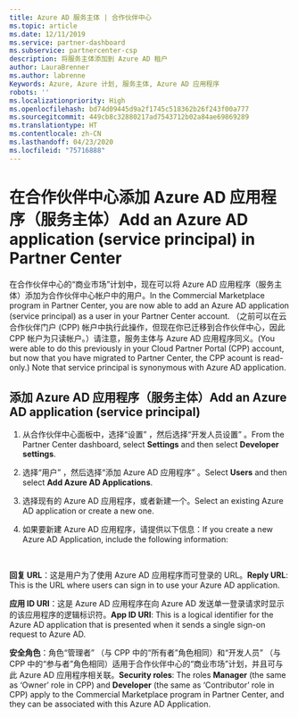 ```yaml
---
title: Azure AD 服务主体 | 合作伙伴中心
ms.topic: article
ms.date: 12/11/2019
ms.service: partner-dashboard
ms.subservice: partnercenter-csp
description: 将服务主体添加到 Azure AD 租户
author: LauraBrenner
ms.author: labrenne
Keywords: Azure, Azure 计划, 服务主体, Azure AD 应用程序
robots: ''
ms.localizationpriority: High
ms.openlocfilehash: bd74d09445d9a2f1745c518362b26f243f00a777
ms.sourcegitcommit: 449cb8c32880217ad7543712b02a84ae69869289
ms.translationtype: HT
ms.contentlocale: zh-CN
ms.lasthandoff: 04/23/2020
ms.locfileid: "75716888"
---
```

# <a name="add-an-azure-ad-application-service-principal-in-partner-center"></a><span data-ttu-id="67de7-104">在合作伙伴中心添加 Azure AD 应用程序（服务主体）</span><span class="sxs-lookup"><span data-stu-id="67de7-104">Add an Azure AD application (service principal) in Partner Center</span></span>

<span data-ttu-id="67de7-105">在合作伙伴中心的“商业市场”计划中，现在可以将 Azure AD 应用程序（服务主体）添加为合作伙伴中心帐户中的用户。</span><span class="sxs-lookup"><span data-stu-id="67de7-105">In the Commercial Marketplace program in Partner Center, you are now able to add an Azure AD application (service principal) as a user in your Partner Center account.</span></span> <span data-ttu-id="67de7-106">（之前可以在云合作伙伴门户 (CPP) 帐户中执行此操作，但现在你已迁移到合作伙伴中心，因此 CPP 帐户为只读帐户。）请注意，服务主体与 Azure AD 应用程序同义。</span><span class="sxs-lookup"><span data-stu-id="67de7-106">(You were able to do this previously in your Cloud Partner Portal (CPP) account, but now that you have migrated to Partner Center, the CPP acount is read-only.) Note that service principal is synonymous with Azure AD application.</span></span>

## <a name="add-an-azure-ad-application-service-principal"></a><span data-ttu-id="67de7-107">添加 Azure AD 应用程序（服务主体）</span><span class="sxs-lookup"><span data-stu-id="67de7-107">Add an Azure AD application (service principal)</span></span>

1. <span data-ttu-id="67de7-108">从合作伙伴中心面板中，选择“设置”  ，然后选择“开发人员设置”  。</span><span class="sxs-lookup"><span data-stu-id="67de7-108">From the Partner Center dashboard, select **Settings** and then select **Developer settings**.</span></span>

2. <span data-ttu-id="67de7-109">选择“用户”  ，然后选择“添加 Azure AD 应用程序”  。</span><span class="sxs-lookup"><span data-stu-id="67de7-109">Select **Users** and then select **Add Azure AD Applications**.</span></span>

3. <span data-ttu-id="67de7-110">选择现有的 Azure AD 应用程序，或者新建一个。</span><span class="sxs-lookup"><span data-stu-id="67de7-110">Select an existing Azure AD application or create a new one.</span></span>

4. <span data-ttu-id="67de7-111">如果要新建 Azure AD 应用程序，请提供以下信息：</span><span class="sxs-lookup"><span data-stu-id="67de7-111">If you create a new Azure AD Application, include the following information:</span></span>  

  


<span data-ttu-id="67de7-112">**回复 URL**：这是用户为了使用 Azure AD 应用程序而可登录的 URL。</span><span class="sxs-lookup"><span data-stu-id="67de7-112">**Reply URL**: This is the URL where users can sign in to use your Azure AD application.</span></span> 

<span data-ttu-id="67de7-113">**应用 ID URI**：这是 Azure AD 应用程序在向 Azure AD 发送单一登录请求时显示的该应用程序的逻辑标识符。</span><span class="sxs-lookup"><span data-stu-id="67de7-113">**App ID URI**: This is a logical identifier for the Azure AD application that is presented when it sends a single sign-on request to Azure AD.</span></span> 

<span data-ttu-id="67de7-114">**安全角色**：角色“管理者”  （与 CPP 中的“所有者”角色相同）和“开发人员”  （与 CPP 中的“参与者”角色相同）适用于合作伙伴中心的“商业市场”计划，并且可与此 Azure AD 应用程序相关联。</span><span class="sxs-lookup"><span data-stu-id="67de7-114">**Security roles**: The roles **Manager** (the same as  ‘Owner’ role in CPP) and **Developer** (the same as ‘Contributor’ role in CPP) apply to the Commercial Marketplace program in Partner Center, and they can be associated with this Azure AD Application.</span></span>  

  

